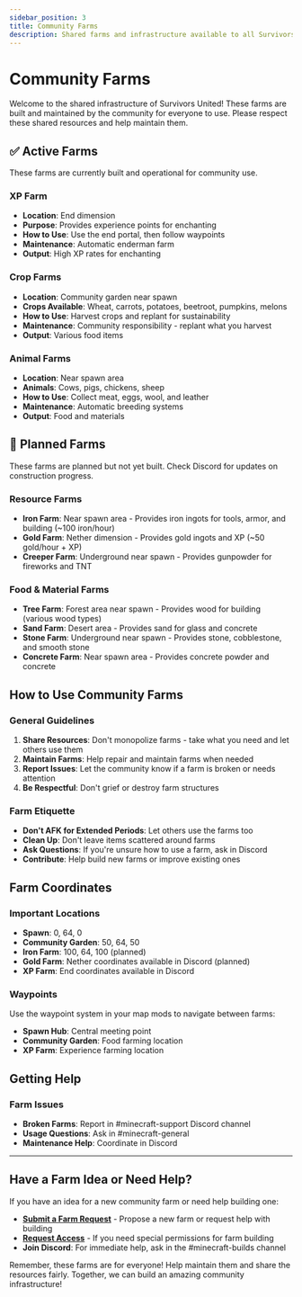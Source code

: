 ```yaml
---
sidebar_position: 3
title: Community Farms
description: Shared farms and infrastructure available to all Survivors United players
---
```


# Community Farms

Welcome to the shared infrastructure of Survivors United! These farms are built and maintained by the community for everyone to use. Please respect these shared resources and help maintain them.

## ✅ Active Farms

These farms are currently built and operational for community use.

### XP Farm
- **Location**: End dimension
- **Purpose**: Provides experience points for enchanting
- **How to Use**: Use the end portal, then follow waypoints
- **Maintenance**: Automatic enderman farm
- **Output**: High XP rates for enchanting

### Crop Farms
- **Location**: Community garden near spawn
- **Crops Available**: Wheat, carrots, potatoes, beetroot, pumpkins, melons
- **How to Use**: Harvest crops and replant for sustainability
- **Maintenance**: Community responsibility - replant what you harvest
- **Output**: Various food items

### Animal Farms
- **Location**: Near spawn area
- **Animals**: Cows, pigs, chickens, sheep
- **How to Use**: Collect meat, eggs, wool, and leather
- **Maintenance**: Automatic breeding systems
- **Output**: Food and materials

## 🚧 Planned Farms

These farms are planned but not yet built. Check Discord for updates on construction progress.

### Resource Farms
- **Iron Farm**: Near spawn area - Provides iron ingots for tools, armor, and building (~100 iron/hour)
- **Gold Farm**: Nether dimension - Provides gold ingots and XP (~50 gold/hour + XP)
- **Creeper Farm**: Underground near spawn - Provides gunpowder for fireworks and TNT

### Food & Material Farms
- **Tree Farm**: Forest area near spawn - Provides wood for building (various wood types)
- **Sand Farm**: Desert area - Provides sand for glass and concrete
- **Stone Farm**: Underground near spawn - Provides stone, cobblestone, and smooth stone
- **Concrete Farm**: Near spawn area - Provides concrete powder and concrete

## How to Use Community Farms

### General Guidelines
1. **Share Resources**: Don't monopolize farms - take what you need and let others use them
2. **Maintain Farms**: Help repair and maintain farms when needed
3. **Report Issues**: Let the community know if a farm is broken or needs attention
4. **Be Respectful**: Don't grief or destroy farm structures

### Farm Etiquette
- **Don't AFK for Extended Periods**: Let others use the farms too
- **Clean Up**: Don't leave items scattered around farms
- **Ask Questions**: If you're unsure how to use a farm, ask in Discord
- **Contribute**: Help build new farms or improve existing ones

## Farm Coordinates

### Important Locations
- **Spawn**: 0, 64, 0
- **Community Garden**: 50, 64, 50
- **Iron Farm**: 100, 64, 100 (planned)
- **Gold Farm**: Nether coordinates available in Discord (planned)
- **XP Farm**: End coordinates available in Discord

### Waypoints
Use the waypoint system in your map mods to navigate between farms:
- **Spawn Hub**: Central meeting point
- **Community Garden**: Food farming location
- **XP Farm**: Experience farming location

## Getting Help

### Farm Issues
- **Broken Farms**: Report in #minecraft-support Discord channel
- **Usage Questions**: Ask in #minecraft-general
- **Maintenance Help**: Coordinate in Discord

---

## Have a Farm Idea or Need Help?

If you have an idea for a new community farm or need help building one:

- **[Submit a Farm Request](https://github.com/survivorsunited/survivorsunited.org/issues/new?template=farm-request.md)** - Propose a new farm or request help with building
- **[Request Access](https://github.com/survivorsunited/survivorsunited.org/issues/new?template=request-access.md)** - If you need special permissions for farm building
- **Join Discord**: For immediate help, ask in the #minecraft-builds channel

Remember, these farms are for everyone! Help maintain them and share the resources fairly. Together, we can build an amazing community infrastructure! 